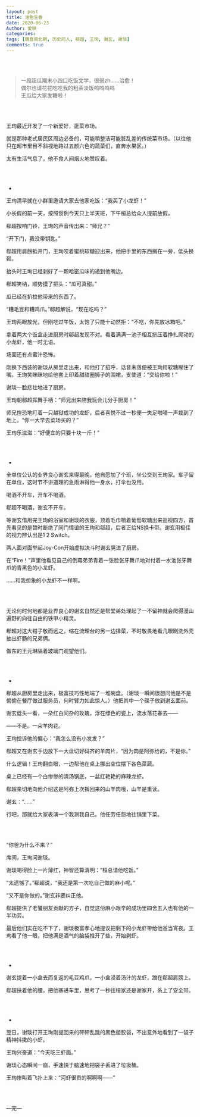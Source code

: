 ```yaml
---
layout: post
title: 活色生香
date: 2020-06-23
Author: 愛唄
categories: 
tags: [魏晋南北朝, 历史同人, 郗超, 王珣, 谢玄, 谢琰]
comments: true
--- 
```


<br>
<br>

>一段超瓜羯末小四口吃饭文学，很弱zh……治愈！  
偶尔也请花花吃吃我的粗茶淡饭呜呜呜呜  
王瓜给大家发糖啦！

<br>
<br>

王珣最近开发了一个新爱好，逛菜市场。

就是那种老式居民区周边必备的，可能稍整洁可能脏乱差的传统菜市场。（以往他只在超市里目不斜视地路过五颜六色的蔬菜们，直奔水果区。）

太有生活气息了，他不食人间烟火地赞叹着。

<br>
<br>

*

王珣清早就在小群里邀请大家去他家吃饭：“我买了小龙虾！”

小长假的前一天，按照惯例今天只上半天班，下午桓总给众人提前放假。

郗超按响门铃，王珣的声音传出来：“师兄？”

“开下门，我没带钥匙。”

郗超用肩膀抵开门，王珣咬着蜜桃软糖迎出来，他把手里的东西搁在一旁，低头换鞋。

抬头时王珣已经剥好了一颗哈密瓜味的递到他嘴边。

郗超笑纳，顺势摸了把头：“瓜可真甜。”

瓜已经在扒拉他带来的东西了。

“糟毛豆和糟鸡爪。”郗超解说，“现在吃吗？”

王珣两眼放光，但刚吃过午饭，太饱了只能十动然拒：“不吃，你先放冰箱吧。”

拿着两大个饭盒走进厨房时郗超发现不对。看着满满一池子相互挤压着挣扎爬动的小龙虾，他一时无语。

场面还有点蜜汁恐怖。

刚换下西装的谢琰从房里走出来，和他打了招呼，话音未落便被王珣用软糖糊住了嘴。王珣笑眯眯地给他套上印着甜甜圈狮子的围裙，支使道：“交给你啦！”

谢琰一脸悲壮地进了厨房。

王珣朝郗超挥舞手柄：“师兄出来陪我玩会儿分手厨房！”

师兄惶恐地盯着一只越狱成功的龙虾，后者喜悦不过一秒便一失足啪嗒一声栽到了地上。“你一大早去菜场买的？”

王珣乐滋滋：“好便宜的只要十块一斤！”

<br>
<br>

*

全单位公认的业界良心谢玄来得最晚，他自愿加了个班，坐公交到王珣家。车子留在单位，这时节不讲道理的急雨淋得他一身水，打伞也没用。

喝酒不开车，开车不喝酒。

郗超不喝酒，谢玄不开车。

等谢玄借用完王珣的浴室和谢琰的衣服，顶着毛巾嚼着葡萄软糖出来巡视四方，首先看见的是暂时断绝了同门情谊的王珣和郗超，后者正给NS换卡带。谢玄用极佳的视力辨认出是1 2 Switch。

两人面对面举起Joy-Con开始虚拟决斗时谢玄晃进了厨房。

在“Fire！”声里他看见自己的倒霉弟弟青着一张脸张牙舞爪地对付着一水池张牙舞爪的青黑色的小龙虾。

……和我想象的小龙虾不一样啊。

<br>
<br>

无论何时何地都是业界良心的谢玄自然还是帮堂弟处理起了一不留神就会爬得漫山遍野的向往自由的铁甲小精灵。

郗超对这大钳子敬而远之，缩在流理台的另一边择菜，不时敬畏地看几眼刷洗外壳抽出虾肠的兄弟俩。

做东的王元琳隔着玻璃门观望他们。

<br>
<br>

*

郗超从厨房里走出来，极富技巧性地端了一堆碗盘。（谢琰一瞬间很想问他是不是偷偷在餐厅做过服务员，何时臂力如此惊人。）他把其中一个碟子放到谢玄面前。

谢玄低头一看，一朵红白间杂的玫瑰，浮在缥色的瓷上，流水落花春去——

——不是。一朵羊肉花。

王珣控诉他的偏心：“我怎么没有小发发？”

郗超又在谢玄手边放下一大盘切好码齐的羊肉片，“因为肉是阿弥给的，不是你。”

什么逻辑！王珣翻白眼，一边帮他在桌上挪出空位摆下各色菜蔬。

桌上已经有一个白惨惨的清汤锅底，一盆红艳艳的麻辣龙虾。

郗超亲切地向他介绍这是阿弥上次捎回来的山羊肉哦，山羊是重读。

谢玄：“……”

行吧，那就给大家表演一个我涮我自己。他任劳任怨地往锅里下菜。

<br>
<br>

“你爸为什么不来？”

席间，王珣问谢琰。

谢琰喝得脸上一片薄红，神智还算清明：“桓总请他吃饭。”

“太遗憾了。”郗超说，“我还是第一次吃自己做的麻小呢。”

“又不是你做的。”谢玄非要纠正他。

郗超提供了老饕朋友贡献的方子，自觉这份麻小艰辛的成功里四舍五入也有他的一半功劳。

最后他们实在吃不下了，谢琰极富孝心地提议把剩下的小龙虾带给他爸当宵夜。王珣看了他一眼，把他满是酒气的脑袋推开了些，开始剥虾。

<br>
<br>

*

谢玄提着一小盒去而复返的毛豆鸡爪，一小盒浸着汤汁的龙虾，蹭在郗超肩膀上。

郗超扶着他的腰，把他塞进车里，思考了一秒往桓家还是谢家开，系上了安全带。

<br>
<br>

*

翌日，谢琰打开王珣刚提回来的砰砰乱跳的黑色塑胶袋，不出意外地看到了一袋子精神抖擞的小虾。

王珣兴奋道：“今天吃三虾面。”

谢琰心态瞬间一崩，手速快于脑速地把袋子丢进了垃圾桶。

王珣惨叫着飞扑上来：“河虾很贵的啊啊啊——”

<br>
<br>

—完—

<br>

